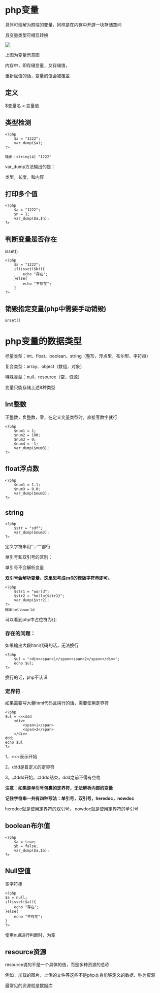 # php变量

具体可理解为前端的变量，同样是在内存中开辟一块存储空间

且变量类型可相互转换

![](https://ws3.sinaimg.cn/large/006tKfTcly1fl87yrfbhaj31b809gacd.jpg)

上图为变量示意图

内存中，即存储变量，又存储值，

重新赋值的话，变量的值会被覆盖

## 定义

$变量名 = 变量值

## 类型检测

    <?php
        $a = "1222";
        var_dump($a);
    ?>
    
    输出：string(4) "1222"
    
    
var_dump方法输出的是：

类型，长度，和内容

## 打印多个值

    <?php
        $a = "1222";
        $n = 1;
        var_dump($a,$n);
    ?>
    
## 判断变量是否存在

isset()
    
    <?php
        $a = "1222";
        if(isset($b)){
            echo "存在";
        }else{
            echo "不存在";
        }
    ?>
    
## 销毁指定变量(php中需要手动销毁)

    unset()
    
# php变量的数据类型

标量类型：int、float、boolean、string（整形，浮点型，布尔型、字符串）

复合类型：array、object（数组，对象）

特殊类型：null，resource（空，资源）

变量只能存储上述8种类型

## Int整数

正整数，负整数，零，在定义变量类型时，直接写数字就行

    <?php
        $num1 = 1;
        $num2 = 100;
        $num3 = 0;
        $num4 = -1;
        var_dump($num3);
    ?>

## float浮点数

    <?php
        $num1 = 1.1;
        $num3 = 0.0;
        var_dump($num3);
    ?>
    
## string
    
    <?php
        $str = "sdf";
        var_dump($num3);
    ?>

定义字符串用''／“”都行

单引号和双引号的区别：

单引号不会解析变量

**双引号会解析变量，这里思考成es6的模版字符串即可。**


    <?php
        $str1 = "world";
        $str2 = "hello{$str1}";
        var_dump($str2);
    ?>
    输出helloworld
    
可以看到php中占位符为{};

### 存在的问题：

如果输出大段html代码的话，无法换行

    <?php
        $ul = "<div><span>1</span><span>2</span></div>";
        echo $ul;
    ?>
    
换行的话，php不认识

### 定界符

如果需要写大量html代码且换行的话，需要使用定界符


    <?php
    $ul = <<<ddd
        <div>
            <span>1</span>
            <span>2</span>
        </div>
    ddd;
    echo $ul
    ?>
    
1，<<<表示开始

2，ddd是自定义的定界符

3，以ddd开始，以ddd结束，ddd之前不得有空格

**注意：如果是单引号包裹的定界符，无法解析内部的变量**

**记住字符串一共有四种写法：单引号，双引号，heredoc，nowdoc**

heredoc就是使用定界符的双引号，
nowdoc就是使用定界符的单引号

## boolean布尔值

    <?php
        $a = true;
        $b = false;
        var_dump($a,$b);
    ?>

## Null空值

空字符串

    <?php
    $a = null;
    if(isset($a)){
        echo "存在";
    }else{
        echo "不存在";
    }
    ?>
    
使用null进行判断时，为空

## resource资源

resource说的不是一个具体的值，而是多种资源的总称

例如：加载的图片，上传的文件等这些不是php本身能够定义的数据，称为资源

最常见的资源就是数据库




    
    
